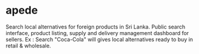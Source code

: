 # apede
Search local alternatives for foreign products in Sri Lanka. Public search interface, product listing, supply and delivery management dashboard for sellers. Ex : Search "Coca-Cola" will gives local alternatives ready to buy in retail &amp; wholesale.
